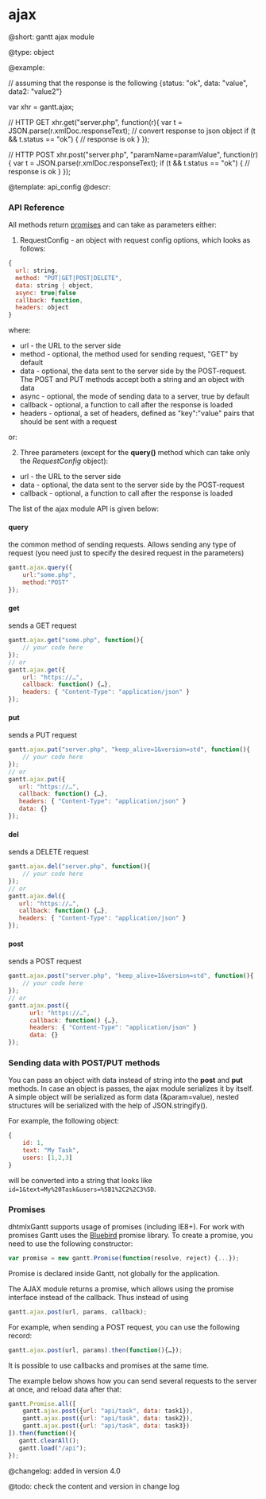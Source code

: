 ajax
=============

@short:
gantt ajax module	

@type:
object

@example:

// assuming that the response is the following
{status: "ok", data: "value", data2: "value2"}


var xhr = gantt.ajax;

// HTTP GET
xhr.get("server.php", function(r){
    var t = JSON.parse(r.xmlDoc.responseText); // convert response to json object
    if (t && t.status == "ok") {
        // response is ok
    }
});

// HTTP POST
xhr.post("server.php", "paramName=paramValue", function(r){
    var t = JSON.parse(r.xmlDoc.responseText); 
    if (t && t.status == "ok") {
        // response is ok
    }
});

@template:	api_config
@descr:

### API Reference

All methods return [promises](#promises) and can take as parameters either:

1) RequestConfig - an object with request config options, which looks as follows:

~~~js
{
  url: string,
  method: "PUT|GET|POST|DELETE",
  data: string | object,
  async: true|false
  callback: function,
  headers: object
}
~~~

where:

- url - the URL to the server side
- method - optional, the method used for sending request, "GET" by default
- data - optional, the data sent to the server side by the POST-request. The POST and PUT methods accept both a string and an object with data
- async - optional, the mode of sending data to a server, true by default
- callback - optional, a function to call after the response is loaded
- headers - optional, a set of headers, defined as "key":"value" pairs that should be sent with a request

or:

2) Three parameters (except for the **query()** method which can take only the *RequestConfig* object): 

- url - the URL to the server side
- data - optional, the data sent to the server side by the POST-request
- callback - optional, a function to call after the response is loaded

The list of the ajax module API  is given below:

#### query

the common method of sending requests. Allows sending any type of request (you need just to specify the desired request in the parameters)

~~~js
gantt.ajax.query({ 
    url:"some.php",
    method:"POST"
});
~~~

#### get

sends a GET request

~~~js
gantt.ajax.get("some.php", function(){
	// your code here
});
// or
gantt.ajax.get({
	url: "https://…",
    callback: function() {…},
    headers: { "Content-Type": "application/json" }
});
~~~

#### put

sends a PUT request

~~~js
gantt.ajax.put("server.php", "keep_alive=1&version=std", function(){
    // your code here
});
// or
gantt.ajax.put({
   url: "https://…",
   callback: function() {…},
   headers: { "Content-Type": "application/json" }
   data: {}
});
~~~

#### del

sends a DELETE request 

~~~js
gantt.ajax.del("server.php", function(){
    // your code here
});
// or
gantt.ajax.del({
   url: "https://…",
   callback: function() {…},
   headers: { "Content-Type": "application/json" }
});
~~~

#### post

sends a POST request

~~~js
gantt.ajax.post("server.php", "keep_alive=1&version=std", function(){
    // your code here
});
// or
gantt.ajax.post({
      url: "https://…",
      callback: function() {…},
      headers: { "Content-Type": "application/json" }
      data: {}
});
~~~

### Sending data with POST/PUT methods 

You can pass an object with data instead of string into the **post** and **put** methods. In case an object is passes, the ajax module serializes it by itself. 
A simple object will be serialized as form data (&param=value), nested structures will be serialized with the help of JSON.stringify().

For example, the following object:

~~~js
{
	id: 1,
    text: "My Task",
    users: [1,2,3]
}
~~~

will be converted into a string that looks like `id=1&text=My%20Task&users=%5B1%2C2%2C3%5D`.

<h3 id="promises">Promises</h3>

dhtmlxGantt supports usage of promises (including IE8+). For work with promises Gantt uses the [Bluebird](https://github.com/petkaantonov/bluebird) promise library. 
To create a promise, you need to use the following constructor:

~~~js
var promise = new gantt.Promise(function(resolve, reject) {...});
~~~

Promise is declared inside Gantt, not globally for the application.

The AJAX module returns a promise, which allows using the promise interface instead of the callback. Thus instead of using

~~~js
gantt.ajax.post(url, params, callback);
~~~

For example, when sending a POST request, you can use the following record:

~~~js
gantt.ajax.post(url, params).then(function(){…});
~~~

It is possible to use callbacks and promises at the same time. 

The example below shows how you can send several requests to the server at once, and reload data after that: 
 
~~~js 
gantt.Promise.all([
  	gantt.ajax.post({url: "api/task", data: task1}),
  	gantt.ajax.post({url: "api/task", data: task2}),
  	gantt.ajax.post({url: "api/task", data: task3})
]).then(function(){
   gantt.clearAll();
   gantt.load("/api");
});
~~~

@changelog:
added in version 4.0


@todo: check the content and version in change log
